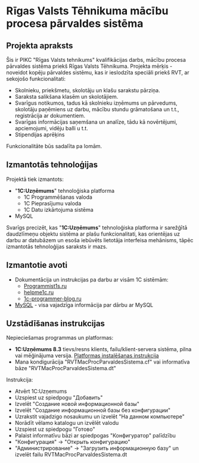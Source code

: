 # Rīgas Valsts Tēhnikuma mācību procesa pārvaldes sistēma

## Projekta apraksts
Šis ir PIKC "Rīgas Valsts tehnikums" kvalifikācijas darbs, mācību procesa pārvaldes sistēma priekš Rīgas Valsts Tēhnikuma. Projekta mērķis - noveidot kopēju pārvaldes sistēmu, kas ir ieslodzīta speciāli priekš RVT, ar sekojošo funkcionalitati: 
+ Skolnieku, priekšmetu, skolotāju un klašu sarakstu pārziņa.
+ Saraksta salikšana klasēm un skolotājiem.
+ Svarīgus notikumos, tadus kā skolnieku izņēmums un pārvedums, skolotāju paņēmiens uz darbu, mācību stundu grāmatošana un t.t., registrācija ar dokumentiem.
+ Svarīgas informācijas saņemšana un analīze, tādu kā novērtējumi, apciemojumi, vidēju balli u t.t.
+ Stipendijas aprēķins

Funkcionalitāte būs sadalīta pa lomām.

## Izmantotās tehnoloģijas
Projektā tiek izmantots:
+ "**1C:Uzņēmums**" tehnoloģiska platforma  
  + 1C Programmēšanas valoda
  + 1С Pieprasījumu valoda
  + 1С Datu izkārtojuma sistēma
+ MySQL  

Svarīgs precizēt, kas "**1C:Uzņēmums**" tehnoloģiska platforma ir sarežģītā daudzlīmeņu objektu sistēma ar plašu funkcionalitati, kas orientējas uz darbu ar datubāzem un esoša iebūvēts lietotāja interfeisa mehānisms, tāpēc izmantotās tehnoloģijas saraksts ir mazs. 

## Izmantotie avoti
+ Dokumentācija un instrukcijas pa darbu ar visām 1C sistēmām:
  + [Programmist1s.ru](https://programmist1s.ru/programmirovanie-1s/)
  + [helpme1c.ru](https://helpme1c.ru/)
  + [1c-programmer-blog.ru](https://1c-programmer-blog.ru/)
+ [MySQL](https://dev.mysql.com/) - visa vajadzīga informācija par dārbu ar MySQL

## Uzstādīšanas instrukcijas
Nepieciešamas programmas un platformas:
+ **1C:Uzņēmums 8.3** tievs/resns klients, failu/klient-servera sistēma, pilna vai mēģinājuma versija. [Platformas instalēšanas instrukcija](https://programmist1s.ru/kak-ustanovit-1s-buhgalteriyu-i-drugie-konfiguratsii-kak-postavit-1s/)
+ Mana kondigurācija "RVTMacProcParvaldesSistema.cf" vai informatīva bāze "RVTMacProcParvaldesSistema.dt"

Instrukcija:
+ Atvērt 1C:Uzņemums
+ Uzspiest uz spiedpogu "Добавить"
+ Izvelēt "Создание новой информационной базы"
+ Izvelēt "Создание информационной базы без конфигурации"
+ Uzrakstit vajadzigo nosaukumu un izvelēt "На данном компьютере"
+ Norādīt vēlamo katalogu un izvēlēt valodu
+ Uzspiest uz spiedpogu "Готово"
+ Palaist informatīvu bāzi ar spiedpogas "Конфигуратор" palīdzību
+ "Конфигурация" -> "Открыть конфигурацию"
+ "Администрирование" -> "Загрузить информационную базу" un izvelēt failu RVTMacProcParvaldesSistema.dt
